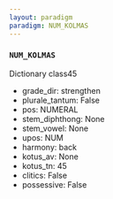 ```yaml
---
layout: paradigm
paradigm: NUM_KOLMAS
---
```

### ` NUM_KOLMAS `

Dictionary class45
* grade_dir: strengthen
* plurale_tantum: False
* pos: NUMERAL
* stem_diphthong: None
* stem_vowel: None
* upos: NUM
* harmony: back
* kotus_av: None
* kotus_tn: 45
* clitics: False
* possessive: False
